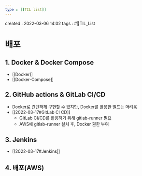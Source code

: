 ```yaml
---
type : [[TIL list]]
---
```


created : 2022-03-06 14:02
tags : #📌TIL_List 

# 배포 

## 1. Docker & Docker Compose
- [[Docker]]
- [[Docker-Compose]]

## 2. GitHub actions & GitLab CI/CD
- Docker로 간단하게 구현할 수 있지만, Docker를 활용한 빌드는 어려움
- [[2022-03-17#GitLab CI CD]]
	- GItLab CI/CD를 활용하기 위해 gitlab-runner 필요
	- AWS에 gitlab-runner 설치 후, Docker 권한 부여

## 3. Jenkins
- [[2022-03-17#Jenkins]]

## 4. 배포(AWS)

